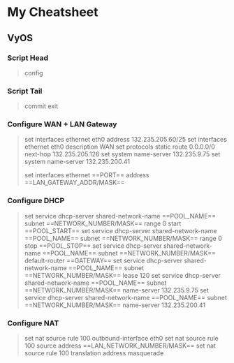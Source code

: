 # My Cheatsheet

## VyOS

### Script Head

> config

### Script Tail

> commit
> exit

### Configure WAN + LAN Gateway

> set interfaces ethernet eth0 address 132.235.205.60/25
> set interfaces ethernet eth0 description WAN
> set protocols static route 0.0.0.0/0 next-hop 132.235.205.126
> set system name-server 132.235.9.75
> set system name-server 132.235.200.41
>
> set interfaces ethernet ==PORT== address ==LAN_GATEWAY_ADDR/MASK==

### Configure DHCP

> set service dhcp-server shared-network-name ==POOL_NAME== subnet ==NETWORK_NUMBER/MASK== range 0 start ==POOL_START==
> set service dhcp-server shared-network-name ==POOL_NAME== subnet ==NETWORK_NUMBER/MASK== range 0 stop ==POOL_STOP==
> set service dhcp-server shared-network-name ==POOL_NAME== subnet ==NETWORK_NUMBER/MASK== default-router ==GATEWAY==
> set service dhcp-server shared-network-name ==POOL_NAME== subnet ==NETWORK_NUMBER/MASK== lease 120
> set service dhcp-server shared-network-name ==POOL_NAME== subnet ==NETWORK_NUMBER/MASK== name-server 132.235.9.75
> set service dhcp-server shared-network-name ==POOL_NAME== subnet ==NETWORK_NUMBER/MASK== name-server 132.235.200.41

### Configure NAT

> set nat source rule 100 outbound-interface eth0
> set nat source rule 100 source address ==LAN_NETWORK_NUMBER/MASK==
> set nat source rule 100 translation address masquerade
